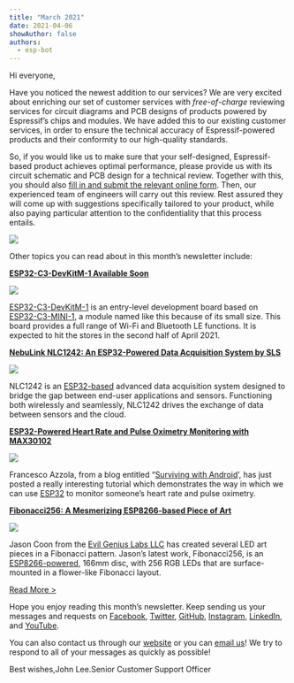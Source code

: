 ```yaml
---
title: "March 2021"
date: 2021-04-06
showAuthor: false
authors: 
  - esp-bot
---
```

Hi everyone,

Have you noticed the newest addition to our services? We are very excited about enriching our set of customer services with *free-of-charge* reviewing services for circuit diagrams and PCB designs of products powered by Espressif’s chips and modules. We have added this to our existing customer services, in order to ensure the technical accuracy of Espressif-powered products and their conformity to our high-quality standards.

So, if you would like us to make sure that your self-designed, Espressif-based product achieves optimal performance, please provide us with its circuit schematic and PCB design for a technical review. Together with this, you should also [fill in and submit the relevant online form](https://www.espressif.com/en/contact-us/circuit-schematic-pcb-design-review). Then, our experienced team of engineers will carry out this review. Rest assured they will come up with suggestions specifically tailored to your product, while also paying particular attention to the confidentiality that this process entails.

![](https://miro.medium.com/v2/resize:fit:640/format:webp/0*_vXZqYAjVTjEHbra.png)

Other topics you can read about in this month’s newsletter include:

[__ESP32-C3-DevKitM-1 Available Soon__ ](https://www.espressif.com/en/news/ESP32-C3-DevKitM-1)

![](https://miro.medium.com/v2/resize:fit:640/format:webp/0*KHQbgAOJs0kscaE0.png)

[ESP32-C3-DevKitM-1](https://docs.espressif.com/projects/esp-idf/en/latest/esp32c3/hw-reference/esp32c3/user-guide-devkitm-1.html) is an entry-level development board based on [ESP32-C3-MINI-1](https://www.espressif.com/sites/default/files/documentation/esp32-c3-mini-1_datasheet_en.pdf), a module named like this because of its small size. This board provides a full range of Wi-Fi and Bluetooth LE functions. It is expected to hit the stores in the second half of April 2021.

[__NebuLink NLC1242: An ESP32-Powered Data Acquisition System by SLS__ ](https://www.espressif.com/en/news/NebuLink)

![](https://miro.medium.com/v2/resize:fit:640/format:webp/0*OsWrV4EhoaDCE_hh.png)

NLC1242 is an [ESP32-based](https://www.espressif.com/en/products/modules/esp32) advanced data acquisition system designed to bridge the gap between end-user applications and sensors. Functioning both wirelessly and seamlessly, NLC1242 drives the exchange of data between sensors and the cloud.

[__ESP32-Powered Heart Rate and Pulse Oximetry Monitoring with MAX30102__ ](https://www.espressif.com/en/news/ESP32_and_MAX30102)

![](https://miro.medium.com/v2/resize:fit:640/format:webp/0*d7qUZsEYOZKBQZX2.png)

Francesco Azzola, from a blog entitled “[Surviving with Android](https://www.survivingwithandroid.com/esp32-heart-rate-pulse-oximetery-with-max30102/)’, has just posted a really interesting tutorial which demonstrates the way in which we can use [ESP32](https://www.espressif.com/en/products/socs/esp32) to monitor someone’s heart rate and pulse oximetry.

[__Fibonacci256: A Mesmerizing ESP8266-based Piece of Art__ ](https://www.espressif.com/en/news/Fibonacci256)

![](https://miro.medium.com/v2/resize:fit:640/format:webp/0*SPLOgLHyjlTrd5fN.png)

Jason Coon from the [Evil Genius Labs LLC](https://www.tindie.com/stores/jasoncoon/) has created several LED art pieces in a Fibonacci pattern. Jason’s latest work, Fibonacci256, is an [ESP8266-powered](https://www.espressif.com/en/products/socs/esp8266), 166mm disc, with 256 RGB LEDs that are surface-mounted in a flower-like Fibonacci layout.

[Read More >](https://www.espressif.com/en/company/newsroom/news)

Hope you enjoy reading this month’s newsletter. Keep sending us your messages and requests on [Facebook](https://espressif.us15.list-manage.com/track/click?u=40830afd8eb6f70ab5e47b7a4&id=c4a255994f&e=309e9b0452), [Twitter](https://espressif.us15.list-manage.com/track/click?u=40830afd8eb6f70ab5e47b7a4&id=65227f5ce9&e=309e9b0452), [GitHub](https://github.com/espressif), [Instagram](https://espressif.us15.list-manage.com/track/click?u=40830afd8eb6f70ab5e47b7a4&id=7a5d88fa55&e=309e9b0452), [LinkedIn](https://espressif.us15.list-manage.com/track/click?u=40830afd8eb6f70ab5e47b7a4&id=4a49c35eb3&e=309e9b0452), and [YouTube](https://espressif.us15.list-manage.com/track/click?u=40830afd8eb6f70ab5e47b7a4&id=60d3d0280a&e=309e9b0452).

You can also contact us through our [website](https://www.espressif.com/en/contact-us/sales-questions) or you can [email us](mailto://newsletter@espressif.com)! We try to respond to all of your messages as quickly as possible!

Best wishes,John Lee.Senior Customer Support Officer
